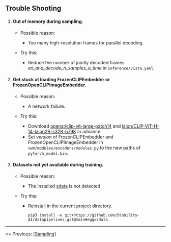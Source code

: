 ## Trouble Shooting

1. #### Out of memory during sampling.

   - Possible reason:
     - Too many high-resolution frames for parallel decoding.

   - Try this:
     - Reduce the number of jointly decoded frames *en_and_decode_n_samples_a_time* in `inference/vista.yaml`.

2. #### Get stuck at loading FrozenCLIPEmbedder or FrozenOpenCLIPImageEmbedder.

   - Possible reason:
     - A network failure.

   - Try this:
     - Download [openai/clip-vit-large-patch14](https://huggingface.co/openai/clip-vit-large-patch14/tree/main) and [laion/CLIP-ViT-H-14-laion2B-s32B-b79K](https://huggingface.co/laion/CLIP-ViT-H-14-laion2B-s32B-b79K/tree/main) in advance
     - Set *version* of FrozenCLIPEmbedder and FrozenOpenCLIPImageEmbedder in `vwm/modules/encoders/modules.py` to the new paths of `pytorch_model.bin`.

3. #### Datasets not yet available during training.

   - Possible reason:

     - The installed [sdata](https://github.com/Stability-AI/datapipelines) is not detected.

   - Try this:

     - Reinstall in the current project directory.

       ````shell
       pip3 install -e git+https://github.com/Stability-AI/datapipelines.git@main#egg=sdata
       ````

---

<= Previous: [[Sampling](https://github.com/OpenDriveLab/Vista/blob/main/docs/SAMPLING.md)]
